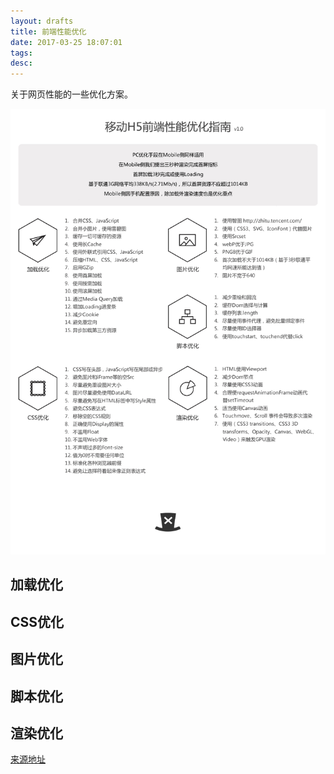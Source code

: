 ```yaml
---
layout: drafts
title: 前端性能优化
date: 2017-03-25 18:07:01
tags:
desc:
---
```




关于网页性能的一些优化方案。

<!-- more -->


![移动端总结](/img/mobileOptimize.png)

## 加载优化
## CSS优化
## 图片优化
## 脚本优化
## 渲染优化

[来源地址](https://isux.tencent.com/h5-performance.html)
